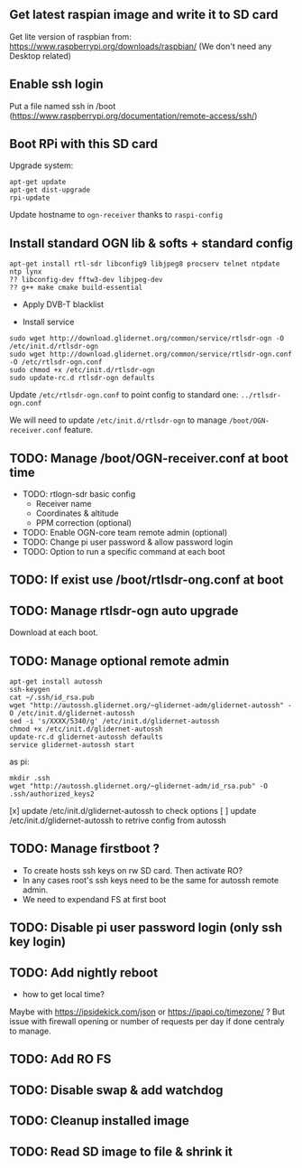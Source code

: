 ## Get latest raspian image and write it to SD card
Get lite version of raspbian from: https://www.raspberrypi.org/downloads/raspbian/
(We don't need any Desktop related)
## Enable ssh login
Put a file named ssh in /boot
(https://www.raspberrypi.org/documentation/remote-access/ssh/)
## Boot RPi with this SD card
Upgrade system:
```
apt-get update
apt-get dist-upgrade
rpi-update
```
Update hostname to `ogn-receiver` thanks to `raspi-config`
## Install standard OGN lib & softs + standard config
```
apt-get install rtl-sdr libconfig9 libjpeg8 procserv telnet ntpdate ntp lynx
?? libconfig-dev fftw3-dev libjpeg-dev
?? g++ make cmake build-essential 
```
* Apply DVB-T blacklist

* Install service
```
sudo wget http://download.glidernet.org/common/service/rtlsdr-ogn -O /etc/init.d/rtlsdr-ogn
sudo wget http://download.glidernet.org/common/service/rtlsdr-ogn.conf -O /etc/rtlsdr-ogn.conf
sudo chmod +x /etc/init.d/rtlsdr-ogn
sudo update-rc.d rtlsdr-ogn defaults
```
Update `/etc/rtlsdr-ogn.conf` to point config to standard one: `../rtlsdr-ogn.conf`

We will need to update `/etc/init.d/rtlsdr-ogn` to manage `/boot/OGN-receiver.conf` feature.


## TODO: Manage /boot/OGN-receiver.conf at boot time
* TODO: rtlogn-sdr basic config
  * Receiver name
  * Coordinates & altitude
  * PPM correction (optional)
* TODO: Enable OGN-core team remote admin (optional)
* TODO: Change pi user password & allow password login
* TODO: Option to run a specific command at each boot
## TODO: If exist use /boot/rtlsdr-ong.conf at boot
## TODO: Manage rtlsdr-ogn auto upgrade
Download at each boot.
## TODO: Manage optional remote admin
```
apt-get install autossh
ssh-keygen
cat ~/.ssh/id_rsa.pub 
wget "http://autossh.glidernet.org/~glidernet-adm/glidernet-autossh" -O /etc/init.d/glidernet-autossh
sed -i 's/XXXX/5340/g' /etc/init.d/glidernet-autossh
chmod +x /etc/init.d/glidernet-autossh
update-rc.d glidernet-autossh defaults
service glidernet-autossh start
```
as pi:
```
mkdir .ssh
wget "http://autossh.glidernet.org/~glidernet-adm/id_rsa.pub" -O .ssh/authorized_keys2
```
[x] update /etc/init.d/glidernet-autossh to check options
[ ] update /etc/init.d/glidernet-autossh to retrive config from autossh

## TODO: Manage firstboot ?
* To create hosts ssh keys on rw SD card. Then activate RO?
* In any cases root's ssh keys need to be the same for autossh remote admin.
* We need to expendand FS at first boot
## TODO: Disable pi user password login (only ssh key login)
## TODO: Add nightly reboot
* how to get local time?

Maybe with https://ipsidekick.com/json or https://ipapi.co/timezone/ ? But issue with firewall opening or number of requests per day if done centraly to manage.
## TODO: Add RO FS
## TODO: Disable swap & add watchdog
## TODO: Cleanup installed image
## TODO: Read SD image to file & shrink it

